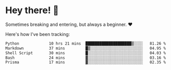 # Hey there! 👋
Sometimes breaking and entering, but always a beginner. ❤️

Here's how I've been tracking:
<!--START_SECTION:waka-->

```txt
Python             10 hrs 21 mins  ████████████████████▒░░░░   81.26 %
Markdown           37 mins         █▒░░░░░░░░░░░░░░░░░░░░░░░   04.95 %
Shell Script       30 mins         █░░░░░░░░░░░░░░░░░░░░░░░░   04.03 %
Bash               24 mins         ▓░░░░░░░░░░░░░░░░░░░░░░░░   03.16 %
Prisma             17 mins         ▓░░░░░░░░░░░░░░░░░░░░░░░░   02.35 %
```

<!--END_SECTION:waka-->
